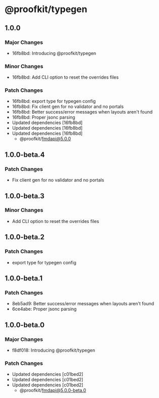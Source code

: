 # @proofkit/typegen

## 1.0.0

### Major Changes

- 16fb8bd: Introducing @proofkit/typegen

### Minor Changes

- 16fb8bd: Add CLI option to reset the overrides files

### Patch Changes

- 16fb8bd: export type for typegen config
- 16fb8bd: Fix client gen for no validator and no portals
- 16fb8bd: Better success/error messages when layouts aren't found
- 16fb8bd: Proper jsonc parsing
- Updated dependencies [16fb8bd]
- Updated dependencies [16fb8bd]
- Updated dependencies [16fb8bd]
  - @proofkit/fmdapi@5.0.0

## 1.0.0-beta.4

### Patch Changes

- Fix client gen for no validator and no portals

## 1.0.0-beta.3

### Minor Changes

- Add CLI option to reset the overrides files

## 1.0.0-beta.2

### Patch Changes

- export type for typegen config

## 1.0.0-beta.1

### Patch Changes

- 8eb5ad9: Better success/error messages when layouts aren't found
- 6ce4abe: Proper jsonc parsing

## 1.0.0-beta.0

### Major Changes

- f8df018: Introducing @proofkit/typegen

### Patch Changes

- Updated dependencies [c01bed2]
- Updated dependencies [c01bed2]
- Updated dependencies [c01bed2]
  - @proofkit/fmdapi@5.0.0-beta.0
